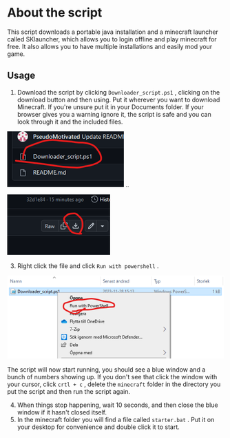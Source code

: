 # About the script
This script downloads a portable java installation and a minecraft launcher called SKlauncher, which allows you to login offline and play minecraft for free. It also allows you to have multiple installations and easily mod your game.
## Usage 
1. Download the script by clicking `Downloader_script.ps1` , clicking on the download button and then using. Put it wherever you want to download Minecraft. If you're unsure put it in your Documents folder. If your browser gives you a warning ignore it, the script is safe and you can look through it and the included files.




![](img1.png)
.. 

![](img2.png)


3. Right click the file and click `Run with powershell` .


![](img3.png)





The script will now start running, you should see a blue window and a bunch of numbers showing up. 
If you don't see that click the window with your cursor, click `crtl + c` , delete the `minecraft` folder in the directory you put the script and then run the script again.

4. When things stop happening, wait 10 seconds, and then close the blue window if it hasn't closed itself.
5. In the minecraft folder you will find a file called `starter.bat` . Put it on your desktop for convenience and double click it to start. 
